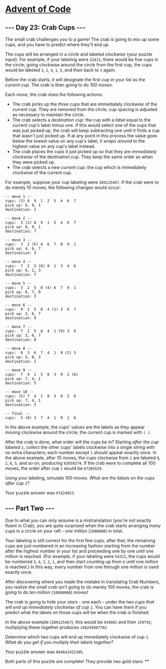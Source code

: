 # [Advent of Code](https://adventofcode.com/)

## --- Day 23: Crab Cups ---

The small crab challenges *you* to a game! The crab is going to mix up
some cups, and you have to predict where they'll end up.

The cups will be arranged in a circle and labeled *clockwise* (your
puzzle input). For example, if your labeling were `32415`, there would
be five cups in the circle; going clockwise around the circle from the
first cup, the cups would be labeled `3`, `2`, `4`, `1`, `5`, and then
back to `3` again.

Before the crab starts, it will designate the first cup in your list as
the *current cup*. The crab is then going to do *100 moves*.

Each *move*, the crab does the following actions:

-   The crab picks up the *three cups* that are immediately *clockwise*
    of the *current cup*. They are removed from the circle; cup spacing
    is adjusted as necessary to maintain the circle.
-   The crab selects a *destination cup*: the cup with a *label* equal
    to the *current cup's* label minus one. If this would select one of
    the cups that was just picked up, the crab will keep subtracting one
    until it finds a cup that wasn't just picked up. If at any point in
    this process the value goes below the lowest value on any cup's
    label, it *wraps around* to the highest value on any cup's label
    instead.
-   The crab places the cups it just picked up so that they are
    *immediately clockwise* of the destination cup. They keep the same
    order as when they were picked up.
-   The crab selects a new *current cup*: the cup which is immediately
    clockwise of the current cup.

For example, suppose your cup labeling were `389125467`. If the crab
were to do merely 10 moves, the following changes would occur:

    -- move 1 --
    cups: (3) 8  9  1  2  5  4  6  7 
    pick up: 8, 9, 1
    destination: 2

    -- move 2 --
    cups:  3 (2) 8  9  1  5  4  6  7 
    pick up: 8, 9, 1
    destination: 7

    -- move 3 --
    cups:  3  2 (5) 4  6  7  8  9  1 
    pick up: 4, 6, 7
    destination: 3

    -- move 4 --
    cups:  7  2  5 (8) 9  1  3  4  6 
    pick up: 9, 1, 3
    destination: 7

    -- move 5 --
    cups:  3  2  5  8 (4) 6  7  9  1 
    pick up: 6, 7, 9
    destination: 3

    -- move 6 --
    cups:  9  2  5  8  4 (1) 3  6  7 
    pick up: 3, 6, 7
    destination: 9

    -- move 7 --
    cups:  7  2  5  8  4  1 (9) 3  6 
    pick up: 3, 6, 7
    destination: 8

    -- move 8 --
    cups:  8  3  6  7  4  1  9 (2) 5 
    pick up: 5, 8, 3
    destination: 1

    -- move 9 --
    cups:  7  4  1  5  8  3  9  2 (6)
    pick up: 7, 4, 1
    destination: 5

    -- move 10 --
    cups: (5) 7  4  1  8  3  9  2  6 
    pick up: 7, 4, 1
    destination: 3

    -- final --
    cups:  5 (8) 3  7  4  1  9  2  6 

In the above example, the cups' values are the labels as they appear
moving clockwise around the circle; the *current cup* is marked with
`( )`.

After the crab is done, what order will the cups be in? Starting *after
the cup labeled `1`*, collect the other cups' labels clockwise into a
single string with no extra characters; each number except `1` should
appear exactly once. In the above example, after 10 moves, the cups
clockwise from `1` are labeled `9`, `2`, `6`, `5`, and so on, producing
*`92658374`*. If the crab were to complete all 100 moves, the order
after cup `1` would be *`67384529`*.

Using your labeling, simulate 100 moves. *What are the labels on the
cups after cup `1`?*

Your puzzle answer was `97624853`.

## --- Part Two ---

Due to what you can only assume is a mistranslation (you're <span
title="If I were going for a programming language pun here, I'd say you were a little... RUSTy.">not
exactly fluent in Crab</span>), you are quite surprised when the crab
starts arranging *many* cups in a circle on your raft - *one million*
(`1000000`) in total.

Your labeling is still correct for the first few cups; after that, the
remaining cups are just numbered in an increasing fashion starting from
the number after the highest number in your list and proceeding one by
one until one million is reached. (For example, if your labeling were
`54321`, the cups would be numbered `5`, `4`, `3`, `2`, `1`, and then
start counting up from `6` until one million is reached.) In this way,
every number from one through one million is used exactly once.

After discovering where you made the mistake in translating Crab
Numbers, you realize the small crab isn't going to do merely 100 moves;
the crab is going to do *ten million* (`10000000`) moves!

The crab is going to hide your *stars* - one each - under the *two cups
that will end up immediately clockwise of cup `1`*. You can have them if
you predict what the labels on those cups will be when the crab is
finished.

In the above example (`389125467`), this would be `934001` and then
`159792`; multiplying these together produces *`149245887792`*.

Determine which two cups will end up immediately clockwise of cup `1`.
*What do you get if you multiply their labels together?*

Your puzzle answer was `664642452305`.

Both parts of this puzzle are complete! They provide two gold stars:
\*\*
